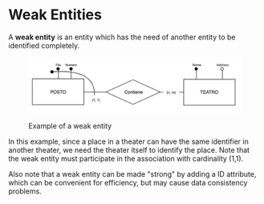 # Weak Entities

A **weak entity** is an entity which has the need of another entity to be identified completely.&#x20;

<figure><img src="../.gitbook/assets/Screenshot 2024-04-08 alle 15.57.37.png" alt=""><figcaption><p>Example of a weak entity</p></figcaption></figure>

In this example, since a place in a theater can have the same identifier in another theater, we need the theater itself to identify the place. Note that the weak entity must participate in the association with cardinality (1,1).



Also note that a weak entity can be made "strong" by adding a ID attribute, which can be convenient for efficiency, but may cause data consistency problems.

